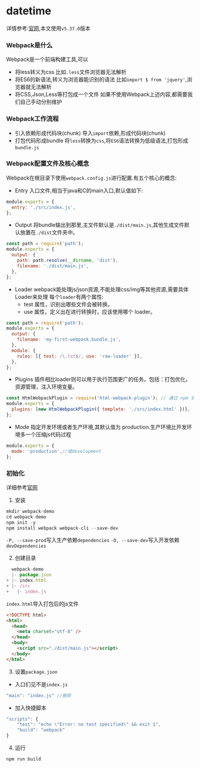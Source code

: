# datetime

详情参考:[官网](https://webpack.docschina.org/),本文使用`v5.37.0`版本
<!--more-->
### Webpack是什么
Webpack是一个前端构建工具,可以
- 将less转义为css
比如`.less`文件浏览器无法解析
- 将ES6的新语法,转义为浏览器能识别的语法
比如`import $ from 'jquery'`,浏览器就无法解析
- 将CSS,Json,Less等打包成一个文件
如果不使用Webpack上述内容,都需要我们自己手动分别维护

### Webpack工作流程
- 引入依赖形成代码块(chunk)
导入`import`依赖,形成代码块(chunk)
- 打包代码形成bundle
将`less`转换为`css`,将`ES6`语法转换为低级语法,打包形成`bundle.js`



### Webpack配置文件及核心概念
Webpack在根目录下使用`webpack.config.js`进行配置.有五个核心的概念:

- Entry
入口文件,相当于java和C的main入口,默认值如下:
```js
module.exports = {
  entry: './src/index.js',
};
```

- Output
将bundle输出到那里,主文件默认是`./dist/main.js`,其他生成文件默认放置在`./dist`文件夹中。
```js
const path = require('path');
module.exports = {
  output: {
    path: path.resolve(__dirname, 'dist'),
    filename: './dist/main.js',
  },
};
```

- Loader
webpack能处理js/json资源,不能处理css/img等其他资源,需要具体Loader来处理
每个`loader`有两个属性:
    - test 属性，识别出哪些文件会被转换。
    - use 属性，定义出在进行转换时，应该使用哪个 loader。
```js
const path = require('path');
module.exports = {
  output: {
    filename: 'my-first-webpack.bundle.js',
  },
  module: {
    rules: [{ test: /\.txt$/, use: 'raw-loader' }],
  },
};
```


- Plugins
插件相比loader则可以用于执行范围更广的任务。包括：打包优化，资源管理，注入环境变量。
```js
const HtmlWebpackPlugin = require('html-webpack-plugin'); // 通过 npm 安装
module.exports = {
  plugins: [new HtmlWebpackPlugin({ template: './src/index.html' })],
};
```


- Mode
指定开发环境或者生产环境,其默认值为 production.生产环境比开发环境多一个压缩js代码过程
```js
module.exports = {
  mode: 'production',//或development
};
```
### 初始化
详细参考[官网](https://webpack.docschina.org/guides/getting-started/#basic-setup)
1. 安装
```js
mkdir webpack-demo
cd webpack-demo
npm init -y
npm install webpack webpack-cli --save-dev
```
`-P, --save-prod`写入生产依赖`dependencies`
`-D, --save-dev`写入开发依赖`devDependencies`

2. 创建目录
```js
  webpack-demo
  |- package.json
+ |- index.html
+ |- /src
+   |- index.js

```
`index.html`导入打包后的js文件
```html
<!DOCTYPE html>
<html>
  <head>
    <meta charset="utf-8" />
  </head>
  <body>
    <script src="./dist/main.js"></script>
  </body>
</html>
```

3. 设置`package.json`

- 入口们见不是`index.js`
```js
"main": "index.js" //删除
```
- 加入快捷脚本
```js
"scripts": {
    "test": "echo \"Error: no test specified\" && exit 1",
    "build": "webpack"
}
```
4. 运行
```shell
npm run build
```